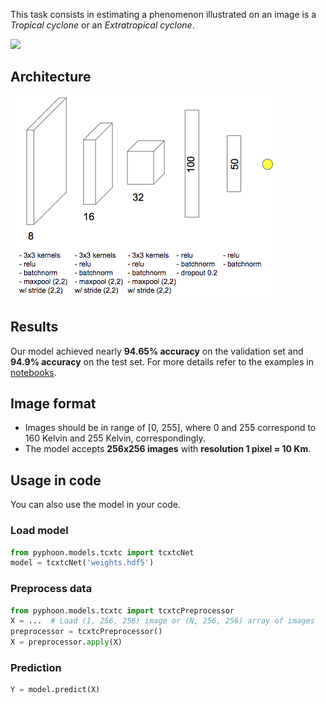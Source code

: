 This task consists in estimating a phenomenon illustrated on an image is a 
*Tropical cyclone* or an *Extratropical cyclone*.

![](../../assets/200813_est.gif)

## Architecture

![](../../assets/tcxtc_net.png)

## Results
Our model achieved nearly **94.65% accuracy** on the validation set and **94.9% 
accuracy** on the test set. For more details refer to the examples in 
[notebooks](notebooks). 


## Image format

*   Images should be in range of [0, 255], where 0 and 255 correspond to 160 
Kelvin and 255 Kelvin, correspondingly.
*   The model accepts **256x256 images** with **resolution 1 pixel ≈ 10 Km**.

## Usage in code
You can also use the model in your code.

### Load model

```python
from pyphoon.models.tcxtc import tcxtcNet
model = tcxtcNet('weights.hdf5')
```

### Preprocess data

```python
from pyphoon.models.tcxtc import tcxtcPreprocessor
X = ...  # Load (1, 256, 256) image or (N, 256, 256) array of images
preprocessor = tcxtcPreprocessor()
X = preprocessor.apply(X)
```

### Prediction

```python
Y = model.predict(X)
```